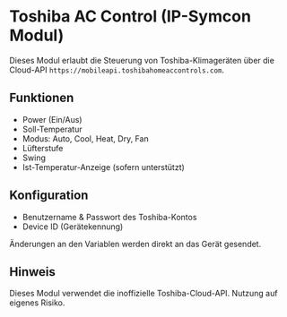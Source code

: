 # Toshiba AC Control (IP-Symcon Modul)

Dieses Modul erlaubt die Steuerung von Toshiba-Klimageräten über die Cloud-API `https://mobileapi.toshibahomeaccontrols.com`.

## Funktionen

- Power (Ein/Aus)
- Soll-Temperatur
- Modus: Auto, Cool, Heat, Dry, Fan
- Lüfterstufe
- Swing
- Ist-Temperatur-Anzeige (sofern unterstützt)

## Konfiguration

- Benutzername & Passwort des Toshiba-Kontos
- Device ID (Gerätekennung)

Änderungen an den Variablen werden direkt an das Gerät gesendet.

## Hinweis

Dieses Modul verwendet die inoffizielle Toshiba-Cloud-API. Nutzung auf eigenes Risiko.
